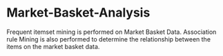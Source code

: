 # Market-Basket-Analysis
Frequent itemset mining is performed on Market Basket Data. Association rule Mining is also performed to determine the relationship between the items on the market basket data.
